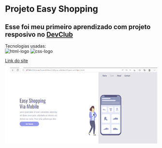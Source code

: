 <h1>Projeto Easy Shopping</h1>
<h2>Esse foi meu primeiro aprendizado com projeto resposivo no <a href="https://rodolfomori.com.br/devclub">DevClub</a></h2>


Tecnologias usadas:
<br>
<img src="https://img.shields.io/badge/HTML5-E34F26?style=for-the-badge&logo=html5&logoColor=white" alt="html-logo">
<img src="https://img.shields.io/badge/CSS3-1572B6?style=for-the-badge&logo=css3&logoColor=white" alt="css-logo">

<a href="https://shopping-easy-via-cellphone.netlify.app/">Link do site<a/>

<img src="https://github.com/boscopontes/Easy-Shopping/blob/main/img/tela%20figma.png?raw=true"/>
